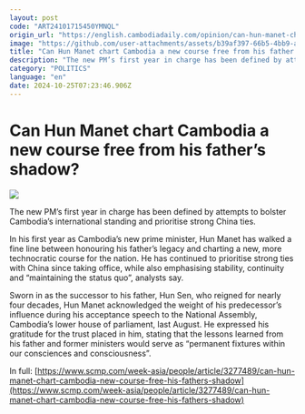 ```yaml
---
layout: post
code: "ART24101715450YMNQL"
origin_url: "https://english.cambodiadaily.com/opinion/can-hun-manet-chart-cambodia-a-new-course-free-from-his-fathers-shadow-189259/"
image: "https://github.com/user-attachments/assets/b39af397-66b5-4bb9-a84d-370bffc9a918"
title: "Can Hun Manet chart Cambodia a new course free from his father’s shadow?"
description: "The new PM’s first year in charge has been defined by attempts to bolster Cambodia’s international standing and prioritise strong China ties."
category: "POLITICS"
language: "en"
date: 2024-10-25T07:23:46.906Z
---
```


# Can Hun Manet chart Cambodia a new course free from his father’s shadow?

 ![](https://github.com/user-attachments/assets/6143aa54-3225-42b0-a0cf-0479ad7c49a9)

The new PM’s first year in charge has been defined by attempts to bolster Cambodia’s international standing and prioritise strong China ties.

In his first year as Cambodia’s new prime minister, Hun Manet has walked a fine line between honouring his father’s legacy and charting a new, more technocratic course for the nation. He has continued to prioritise strong ties with China since taking office, while also emphasising stability, continuity and “maintaining the status quo”, analysts say.

Sworn in as the successor to his father, Hun Sen, who reigned for nearly four decades, Hun Manet acknowledged the weight of his predecessor’s influence during his acceptance speech to the National Assembly, Cambodia’s lower house of parliament, last August. He expressed his gratitude for the trust placed in him, stating that the lessons learned from his father and former ministers would serve as “permanent fixtures within our consciences and consciousness”.

In full: [https://www.scmp.com/week-asia/people/article/3277489/can-hun-manet-chart-cambodia-new-course-free-his-fathers-shadow](https://www.scmp.com/week-asia/people/article/3277489/can-hun-manet-chart-cambodia-new-course-free-his-fathers-shadow)